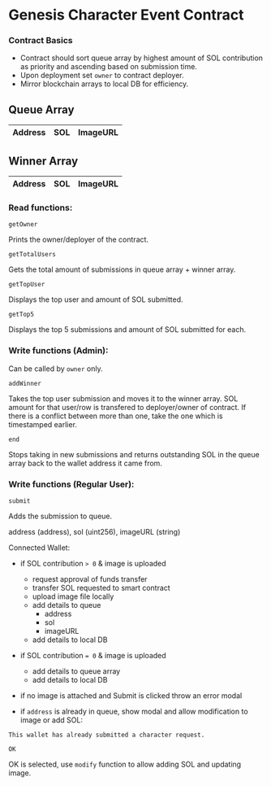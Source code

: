 # Genesis Character Event Contract

### Contract Basics

* Contract should sort queue array by highest amount of SOL contribution as priority and ascending based on submission time.
* Upon deployment set `owner` to contract deployer.
* Mirror blockchain arrays to local DB for efficiency.

## Queue Array
|Address|SOL|ImageURL|
|-------|---|--------|

## Winner Array
|Address|SOL|ImageURL|
|-------|---|--------|

### Read functions:

```
getOwner
```
Prints the owner/deployer of the contract.

```
getTotalUsers
```	
Gets the total amount of submissions in queue array + winner array.

```
getTopUser
```	
Displays the top user and amount of SOL submitted.

```
getTop5
```
Displays the top 5 submissions and amount of SOL submitted for each.

### Write functions (Admin):

Can be called by `owner` only.

```
addWinner
```
Takes the top user submission and moves it to the winner array. SOL amount for that user/row is transfered to deployer/owner of contract. If there is a conflict between more than one, take the one which is timestamped earlier. 
```
end
```
Stops taking in new submissions and returns outstanding SOL in the queue array back to the wallet address it came from.

### Write functions (Regular User):

```
submit
```
Adds the submission to queue.

address (address), sol (uint256), imageURL (string)

Connected Wallet:

* if SOL contribution `> 0` & image is uploaded
  * request approval of funds transfer
  * transfer SOL requested to smart contract
  * upload image file locally
  * add details to queue
    * address
    * sol
    * imageURL
  * add details to local DB
  
* if SOL contribution `= 0` & image is uploaded
  * add details to queue array
  * add details to local DB
  
* if no image is attached and Submit is clicked throw an error modal
  
* if `address` is already in queue, show modal and allow modification to image or add SOL:
````
This wallet has already submitted a character request.

OK
````
OK is selected, use `modify` function to allow adding SOL and updating image.

